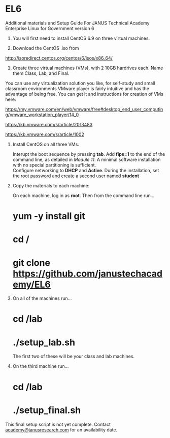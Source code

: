 # EL6

Additional materials and Setup Guide
For JANUS Technical Academy
Enterprise Linux for Government 
version 6



1. You will first need to install CentOS 6.9 on three virtual machines.

1. Download the CentOS .iso from 

http://isoredirect.centos.org/centos/6/isos/x86_64/

1. Create three virtual machines (VMs), with 2 10GB hardrives each.  Name them Class, Lab, and Final.

You can use any virtualization solution you like, for self-study and small classroom environments VMware player is fairly intuitive and has the advantage of being free.  You can get it and instructions for creation of VMs here: 

https://my.vmware.com/en/web/vmware/free#desktop_end_user_computing/vmware_workstation_player/14_0

https://kb.vmware.com/s/article/2013483

https://kb.vmware.com/s/article/1002
	

1. Install CentOS on all three VMs.

	Interupt the boot sequence by pressing **tab**.  Add **fips=1** to the end of the command line, as detailed in *Module 11*.
	A minimal software installation with no special partitioning is sufficient.  
	Configure networking to **DHCP** and **Active**.
	During the installation, set the root password and create a second user named **student**
	
1.  Copy the materials to each machine:

	On each machine, log in as **root**.  Then from the command line run...
	
	# yum -y install git
	# cd /
	# git clone https://github.com/janustechacademy/EL6
	
1. On all of the machines run...
	# cd /lab
	# ./setup_lab.sh
	The first two of these will be your class and lab machines.

1. On the third machine run...

	# cd /lab
	# ./setup_final.sh

This final setup script is not yet complete.  Contact academy@janusresearch.com for an availability date.

